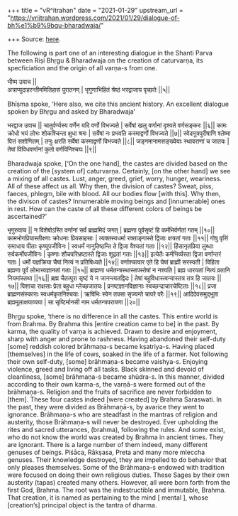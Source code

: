 +++
title = "vR^itrahan"
date = "2021-01-29"
upstream_url = "https://vriitrahan.wordpress.com/2021/01/29/dialogue-of-bh%e1%b9%9bgu-bharadwaja/"

+++
Source: [here](https://vriitrahan.wordpress.com/2021/01/29/dialogue-of-bh%e1%b9%9bgu-bharadwaja/).

The following is part one of an interesting dialogue in the Shanti Parva
between Riṣi Bhṛgu & Bharadwaja on the creation of caturvarṇa, its
specficiation and the origin of all varṇa-s from one.  
  
भीष्म उवाच \|\|  
अत्राप्युदाहरन्तीममितिहासं पुरातनम् \| भृगुणाभिहितं श्रेष्ठं भरद्वाजाय
पृच्छते \|\|५\|\|  
  
Bhīṣma spoke, ‘Here also, we cite this ancient history. An excellent
dialogue spoken by Bhṛgu and asked by Bharadwaja’  
  
भरद्वाज उवाच \|\| चातुर्वर्ण्यस्य वर्णेन यदि वर्णो विभज्यते \| सर्वेषां
खलु वर्णानां दृश्यते वर्णसङ्करः \|\|६\|\| कामः क्रोधो भयं लोभः
शोकश्चिन्ता क्षुधा श्रमः \| सर्वेषां नः प्रभवति कस्माद्वर्णो विभज्यते
\|\|७\|\| स्वेदमूत्रपुरीषाणि श्लेष्मा पित्तं सशोणितम् \| तनुः क्षरति
सर्वेषां कस्माद्वर्णो विभज्यते \|\|८\|\| जङ्गमानामसङ्ख्येयाः स्थावराणां
च जातयः \| तेषां विविधवर्णानां कुतो वर्णविनिश्चयः \|\|९\|\|   
  
Bharadwaja spoke, \[‘On the one hand\], the castes are divided based on
the creation of the \[system of\] caturvarṇa. Certainly, \[on the other
hand\] we see a mixing of all castes. Lust, anger, greed, grief, worry,
hunger, weariness. All of these affect us all. Why then, the division of
castes? Sweat, piss, faeces, phlegm, bile with blood. All our bodies
flow \[with this\]. Why then, the divison of castes? Innumerable moving
beings and \[innumerable\] ones in rest. How can the caste of all these
different colors of beings be ascertained?’  
  
भृगुरुवाच \|\| न विशेषोऽस्ति वर्णानां सर्वं ब्राह्ममिदं जगत् \| ब्रह्मणा
पूर्वसृष्टं हि कर्मभिर्वर्णतां गतम् \|\|१०\|\| कामभोगप्रियास्तीक्ष्णाः
क्रोधनाः प्रियसाहसाः \| त्यक्तस्वधर्मा रक्ताङ्गास्ते द्विजाः क्षत्रतां
गताः \|\|११\|\| गोषु वृत्तिं समाधाय पीताः कृष्युपजीविनः \| स्वधर्मं
नानुतिष्ठन्ति ते द्विजा वैश्यतां गताः \|\|१२\|\| हिंसानृतप्रिया लुब्धाः
सर्वकर्मोपजीविनः \| कृष्णाः शौचपरिभ्रष्टास्ते द्विजाः शूद्रतां गताः
\|\|१३\|\| इत्येतैः कर्मभिर्व्यस्ता द्विजा वर्णान्तरं गताः \| धर्मो
यज्ञक्रिया चैषां नित्यं न प्रतिषिध्यते \|\|१४\|\| वर्णाश्चत्वार एते हि
येषां ब्राह्मी सरस्वती \| विहिता ब्रह्मणा पूर्वं लोभात्त्वज्ञानतां गताः
\|\|१५\|\| ब्राह्मणा धर्मतन्त्रस्थास्तपस्तेषां न नश्यति \| ब्रह्म
धारयतां नित्यं व्रतानि नियमांस्तथा \|\|१६\|\| ब्रह्म चैतत्पुरा सृष्टं ये
न जानन्त्यतद्विदः \| तेषां बहुविधास्त्वन्यास्तत्र तत्र हि जातयः
\|\|१७\|\| पिशाचा राक्षसाः प्रेता बहुधा म्लेच्छजातयः \|
प्रनष्टज्ञानविज्ञानाः स्वच्छन्दाचारचेष्टिताः \|\|१८\|\| प्रजा
ब्राह्मणसंस्काराः स्वधर्मकृतनिश्चयाः \| ऋषिभिः स्वेन तपसा सृज्यन्ते
चापरे परैः \|\|१९\|\| आदिदेवसमुद्भूता ब्रह्ममूलाक्षयाव्यया \| सा
सृष्टिर्मानसी नाम धर्मतन्त्रपरायणा \|\|२०\|\|  
  
Bhṛgu spoke, ‘there is no difference in all the castes. This entire
world is from Brahma. By Brahma this \[entire creation came to be\] in
the past. By karma, the quality of varṇa is achieved. Drawn to desire
and enjoyment, sharp with anger and prone to rashness. Having abandoned
their self-duty \[some\] reddish colored brāhmaṇa-s became kṣatriya-s.
Having placed \[themselves\] in the life of cows, soaked in the life of
a farmer. Not following their own self-duty, \[some\] brāhmaṇa-s became
vaishya-s. Enjoying violence, greed and living off all tasks. Black
skinned and devoid of cleanliness, \[some\] brāhmaṇa-s became shūdra-s.
In this manner, divided according to their own karma-s, the varṇā-s were
formed out of the brāhmaṇa-s. Religion and the fruits of sacrifice are
never forbidden to \[them\]. These four castes indeed \[were created\]
by Brahma Saraswati. In the past, they were divided as Brāhmaṇā-s, by
avarice they went to ignorance. Brāhmaṇa-s who are steadfast in the
mantras of religion and austerity, those Brāhmaṇa-s will never be
destroyed. Ever upholding the rites and sacred utterances, (brahma),
following the rules. And some exist, who do not know the world was
created by Brahma in ancient times. They are ignorant. There is a large
number of them indeed, many different genuses of beings. Piśāca,
Rākṣasa, Preta and many more mleccha genuses. Their knowledge destroyed,
they are impelled to do behavior that only pleases themselves. Some of
the Brāhmaṇa-s endowed with tradition were focused on doing their own
religious duties. These Sages by their own austerity (tapas) created
many others. However, all were born forth from the first God, Brahma.
The root was the indestructible and immutable, Brahma. That creation, it
is named as pertaining to the mind \[ mental \], whose \[creation’s\]
principal object is the tantra of dharma.  

